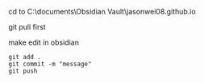 cd to C:\documents\Obsidian Vault\jasonwei08.github.io

git pull first

make edit in obsidian

```
git add .
git commit -m "message"
git push
```
